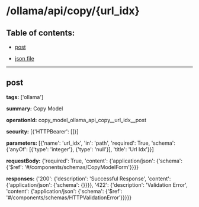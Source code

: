 # /ollama/api/copy/{url_idx}

## Table of contents:
- [post](#post)

- [json file](./_ollama_api_copy_{url_idx}.json)

---
<a name="post"></a>
## post

**tags:** ['ollama']

**summary:** Copy Model

**operationId:** copy_model_ollama_api_copy__url_idx__post

**security:** [{'HTTPBearer': []}]

**parameters:** [{'name': 'url_idx', 'in': 'path', 'required': True, 'schema': {'anyOf': [{'type': 'integer'}, {'type': 'null'}], 'title': 'Url Idx'}}]

**requestBody:** {'required': True, 'content': {'application/json': {'schema': {'$ref': '#/components/schemas/CopyModelForm'}}}}

**responses:** {'200': {'description': 'Successful Response', 'content': {'application/json': {'schema': {}}}}, '422': {'description': 'Validation Error', 'content': {'application/json': {'schema': {'$ref': '#/components/schemas/HTTPValidationError'}}}}}

